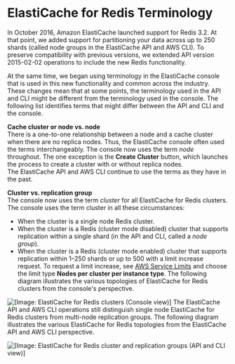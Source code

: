 # ElastiCache for Redis Terminology<a name="WhatIs.Terms"></a>

In October 2016, Amazon ElastiCache launched support for Redis 3\.2\. At that point, we added support for partitioning your data across up to 250 shards \(called node groups in the ElastiCache API and AWS CLI\)\. To preserve compatibility with previous versions, we extended API version 2015\-02\-02 operations to include the new Redis functionality\. 

At the same time, we began using terminology in the ElastiCache console that is used in this new functionality and common across the industry\. These changes mean that at some points, the terminology used in the API and CLI might be different from the terminology used in the console\. The following list identifies terms that might differ between the API and CLI and the console\.

**Cache cluster or node vs\. node**  
There is a one\-to\-one relationship between a node and a cache cluster when there are no replica nodes\. Thus, the ElastiCache console often used the terms interchangeably\. The console now uses the term *node* throughout\. The one exception is the **Create Cluster** button, which launches the process to create a cluster with or without replica nodes\.  
The ElastiCache API and AWS CLI continue to use the terms as they have in the past\.

**Cluster vs\. replication group**  
The console now uses the term *cluster* for all ElastiCache for Redis clusters\. The console uses the term cluster in all these circumstances:   
+ When the cluster is a single node Redis cluster\.
+ When the cluster is a Redis \(cluster mode disabled\) cluster that supports replication within a single shard \(in the API and CLI, called a *node group*\)\.
+ When the cluster is a Redis \(cluster mode enabled\) cluster that supports replication within 1–250 shards or up to 500 with a limit increase request\. To request a limit increase, see [AWS Service Limits](https://docs.aws.amazon.com/general/latest/gr/aws_service_limits.html) and choose the limit type **Nodes per cluster per instance type**\. 
The following diagram illustrates the various topologies of ElastiCache for Redis clusters from the console's perspective\.  

![\[Image: ElastiCache for Redis clusters (Console view)\]](http://docs.aws.amazon.com/AmazonElastiCache/latest/red-ug/images/ElastiCache-Clusters-ConsoleView.png)
The ElastiCache API and AWS CLI operations still distinguish single node ElastiCache for Redis clusters from multi\-node replication groups\. The following diagram illustrates the various ElastiCache for Redis topologies from the ElastiCache API and AWS CLI perspective\.  

![\[Image: ElastiCache for Redis cluster and replication groups (API and CLI view)\]](http://docs.aws.amazon.com/AmazonElastiCache/latest/red-ug/images/ElastiCache-Clusters-APIView.png)